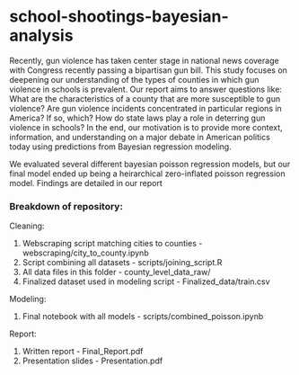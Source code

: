 # school-shootings-bayesian-analysis

Recently, gun violence has taken center stage in national news coverage with Congress recently passing a bipartisan gun bill. This study focuses on deepening our understanding of the types of counties in which gun violence in schools is prevalent. Our report aims to answer questions like: What are the characteristics of a county that are more susceptible to gun violence? Are gun violence incidents concentrated in particular regions in America? If so, which? How do state laws play a role in deterring gun violence in schools? In the end, our motivation is to provide more context, information, and understanding on a major debate in American politics today using predictions from Bayesian regression modeling.

We evaluated several different bayesian poisson regression models, but our final model ended up being a heirarchical zero-inflated poisson regression model. Findings are detailed in our report

### Breakdown of repository:

Cleaning:
1. Webscraping script matching cities to counties - webscraping/city_to_county.ipynb
2. Script combining all datasets - scripts/joining_script.R
3. All data files in this folder - county_level_data_raw/
4. Finalized dataset used in modeling script - Finalized_data/train.csv

Modeling:
1. Final notebook with all models - scripts/combined_poisson.ipynb

Report:
1. Written report - Final_Report.pdf
2. Presentation slides - Presentation.pdf
